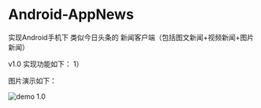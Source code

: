 # Android-AppNews
实现Android手机下 类似今日头条的 新闻客户端（包括图文新闻+视频新闻+图片新闻）

v1.0 
实现功能如下：
1）

图片演示如下：

![demo 1.0](demo/show_v_1.0.gif)
